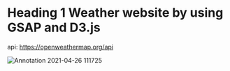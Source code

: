 # Heading 1 Weather website by using GSAP and D3.js

api: https://openweathermap.org/api

![Annotation 2021-04-26 111725](https://user-images.githubusercontent.com/16765061/116059634-527f5280-a681-11eb-9a14-6afff73a70be.png)
